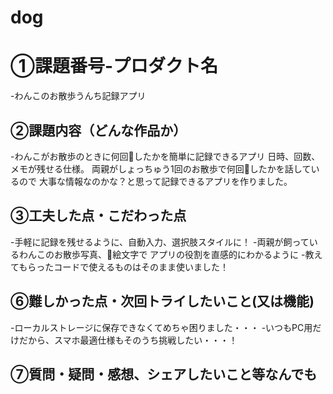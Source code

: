 # dog

# ①課題番号-プロダクト名
-わんこのお散歩うんち記録アプリ

## ②課題内容（どんな作品か）
-わんこがお散歩のときに何回💩したかを簡単に記録できるアプリ
日時、回数、メモが残せる仕様。
両親がしょっちゅう1回のお散歩で何回💩したかを話しているので
大事な情報なのかな？と思って記録できるアプリを作りました。


## ③工夫した点・こだわった点
-手軽に記録を残せるように、自動入力、選択肢スタイルに！
-両親が飼っているわんこのお散歩写真、💩絵文字で
アプリの役割を直感的にわかるように
-教えてもらったコードで使えるものはそのまま使いました！


## ⑥難しかった点・次回トライしたいこと(又は機能)
-ローカルストレージに保存できなくてめちゃ困りました・・・
-いつもPC用だけだから、スマホ最適仕様もそのうち挑戦したい・・・！


## ⑦質問・疑問・感想、シェアしたいこと等なんでも


